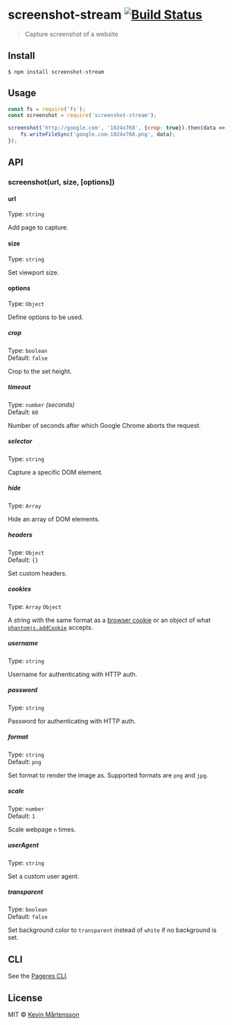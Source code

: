 # screenshot-stream [![Build Status](https://travis-ci.org/kevva/screenshot-stream.svg?branch=master)](https://travis-ci.org/kevva/screenshot-stream)

> Capture screenshot of a website


## Install

```
$ npm install screenshot-stream
```


## Usage

```js
const fs = require('fs');
const screenshot = require('screenshot-stream');

screenshot('http://google.com', '1024x768', {crop: true}).then(data => {
	fs.writeFileSync('google.com-1024x768.png', data);
});
```


## API

### screenshot(url, size, [options])

#### url

Type: `string`

Add page to capture.

#### size

Type: `string`

Set viewport size.

#### options

Type: `Object`

Define options to be used.

##### crop

Type: `boolean`<br>
Default: `false`

Crop to the set height.

##### timeout

Type: `number` *(seconds)*<br>
Default: `60`

Number of seconds after which Google Chrome aborts the request.

##### selector

Type: `string`

Capture a specific DOM element.

##### hide

Type: `Array`

Hide an array of DOM elements.

##### headers

Type: `Object`<br>
Default: `{}`

Set custom headers.

##### cookies

Type: `Array` `Object`

A string with the same format as a [browser cookie](http://en.wikipedia.org/wiki/HTTP_cookie) or an object of what [`phantomjs.addCookie`](http://phantomjs.org/api/phantom/method/add-cookie.html) accepts.

##### username

Type: `string`

Username for authenticating with HTTP auth.

##### password

Type: `string`

Password for authenticating with HTTP auth.

##### format

Type: `string`<br>
Default: `png`

Set format to render the image as. Supported formats are `png` and `jpg`.

##### scale

Type: `number`<br>
Default: `1`

Scale webpage `n` times.

##### userAgent

Type: `string`

Set a custom user agent.

##### transparent

Type: `boolean`<br>
Default: `false`

Set background color to `transparent` instead of `white` if no background is set.


## CLI

See the [Pageres CLI](https://github.com/sindresorhus/pageres-cli).


## License

MIT © [Kevin Mårtensson](https://github.com/kevva)
